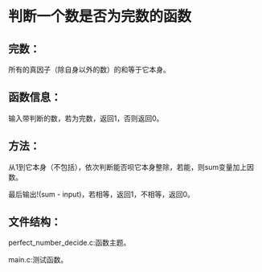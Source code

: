 # 判断一个数是否为完数的函数
## 完数：
所有的真因子（除自身以外的数）的和等于它本身。
## 函数信息：
输入带判断的数，若为完数，返回1，否则返回0。
## 方法：
从1到它本身（不包括），依次判断能否呗它本身整除，若能，则sum变量加上因数。

最后输出!(sum - input)，若相等，返回1，不相等，返回0。
## 文件结构：
perfect_number_decide.c:函数主题。

main.c:测试函数。
